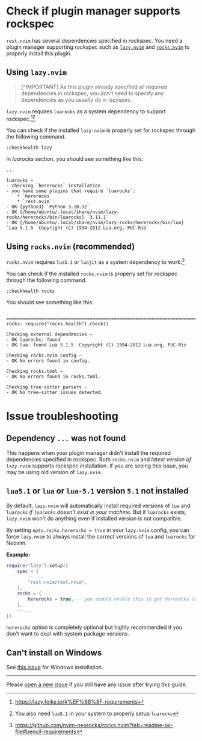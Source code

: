 # Check if plugin manager supports rockspec

`rest.nvim` has several dependencies specified in rockspec.
You need a plugin manager supporting rockspec such as [`lazy.nvim`] and [`rocks.nvim`]
to properly install this plugin.

## Using `lazy.nvim`

> [^IMPORTANT]
> As this plugin already specified all required dependencies in rockspec, you don't
> need to specify any dependencies as you usually do in lazyspec.

`lazy.nvim` requires `luarocks` as a system dependency to support rockspec.[^1][^2]

You can check if the installed `lazy.nvim` is properly set for rockspec through the
following command.

```vim
:checkhealth lazy
```

In *luarocks* section, you should see something like this:

```
...

luarocks ~
- checking `hererocks` installation
- you have some plugins that require `luarocks`:
    * `hererocks`
    * `rest.nvim`
- OK {python3} `Python 3.10.12`
- OK {/home/ubuntu/.local/share/nvim/lazy-rocks/hererocks/bin/luarocks} `3.11.1`
- OK {/home/ubuntu/.local/share/nvim/lazy-rocks/hererocks/bin/lua} `Lua 5.1.5  Copyright (C) 1994-2012 Lua.org, PUC-Rio`

```

## Using `rocks.nvim` (recommended)

`rocks.nvim` requires `lua5.1` or `luajit` as a system dependency to work.[^3]

You can check if the installed `rocks.nvim` is properly set for rockspec through the
following command.

```vim
:checkhealth rocks
```

You should see something like this:

```

==============================================================================
rocks: require("rocks.health").check()

Checking external dependencies ~
- OK luarocks: found
- OK lua: found Lua 5.1.5  Copyright (C) 1994-2012 Lua.org, PUC-Rio

Checking rocks.nvim config ~
- OK No errors found in config.

Checking rocks.toml ~
- OK No errors found in rocks.toml.

Checking tree-sitter parsers ~
- OK No tree-sitter issues detected.

```

# Issue troubleshooting

## Dependency `...` was not found

This happens when your plugin manager didn't install the required dependencies specified in
rockspec.
Both `rocks.nvim` and *latest version of* `lazy.nvim` supports rockspec installation.
If you are seeing this issue, you may be using old version of `lazy.nvim`.

## `lua5.1` or `lua` or `lua-5.1` version `5.1` not installed

By default, `lazy.nvim` will automatically install required versions of `lua` and `luarocks`
*if `luarocks` doesn't exist in your machine*.
But if `luarocks` exists, `lazy.nvim` won't do anything even if installed version is not compatible.

By setting `opts.rocks.hererocks = true` in your `lazy.nvim` config, you can force `lazy.nvim` to
always install the correct versions of `lua` and `luarocks` for Neovim.

**Example:**
```lua
require("lazy").setup({
    spec = {
        -- ...
        "rest-nvim/rest.nvim",
    },
    rocks = {
        hererocks = true, -- you should enable this to get hererocks support
    },
    -- ...
})
```

`hererocks` option is completely optional but highly recommended if you don't want to deal with
system package versions.

## Can't install on Windows

See [this issue](https://github.com/rest-nvim/rest.nvim/issues/463) for Windows installation.

---

Please [open a new issue](https://github.com/rest-nvim/rest.nvim/issues/new/choose) if you still
have any issue after trying this guide.

[^1]: https://lazy.folke.io/#%EF%B8%8F-requirements
[^2]: You also need `lua5.1` in your system to properly setup `luarocks`
[^3]: https://github.com/nvim-neorocks/rocks.nvim?tab=readme-ov-file#pencil-requirements

[`lazy.nvim`]: https://github.com/folke/lazy.nvim
[`hererocks`]: https://github.com/mpeterv/hererocks
[`rocks.nvim`]: https://github.com/nvim-neorocks/rocks.nvim
